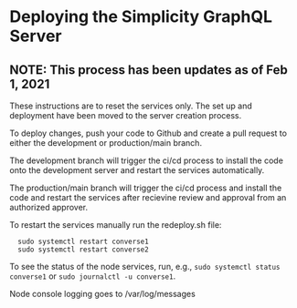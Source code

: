 # Deploying the Simplicity GraphQL Server
## NOTE: This process has been updates as of Feb 1, 2021

These instructions are to reset the services only. The set up and deployment have been moved to the server creation process.

To deploy changes, push your code to Github and create a pull request to either the development or production/main branch.

The development branch will trigger the ci/cd process to install the code onto the development server and restart the services automatically.

The production/main branch will trigger the ci/cd process and install the code and restart the services after recievine review and approval from an authorized approver.

To restart the services manually run the redeploy.sh file:

````
  sudo systemctl restart converse1
  sudo systemctl restart converse2
````

To see the status of the node services, run, e.g., ````sudo systemctl status converse1```` or ````sudo journalctl -u converse1````.

Node console logging goes to /var/log/messages

